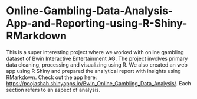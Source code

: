 # Online-Gambling-Data-Analysis-App-and-Reporting-using-R-Shiny-RMarkdown
This is a super interesting project where we worked with online gambling dataset of Bwin Interactive Entertainment AG. The project involves primary data cleaning, processing and visualizing using R. We also created an web app using R Shiny and prepared the analytical report with insights using RMarkdown. Check out the app here: https://poojashah.shinyapps.io/Bwin_Online_Gambling_Data_Analysis/. Each section refers to an aspect of analysis.
